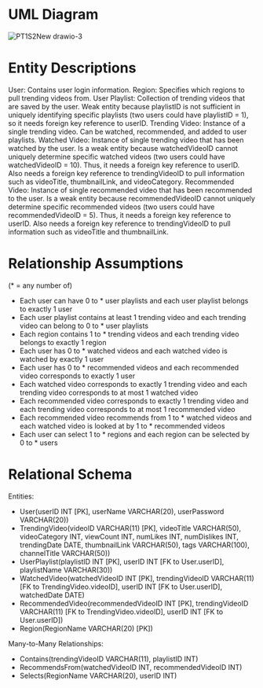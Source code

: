 # UML Diagram

![PT1S2New drawio-3](https://user-images.githubusercontent.com/90290549/220477560-c51da7d7-d9b6-4e97-af47-1fb2370d2ba0.png)

# Entity Descriptions
User: Contains user login information.
Region: Specifies which regions to pull trending videos from.
User Playlist: Collection of trending videos that are saved by the user. Weak entity because playlistID is not sufficient in uniquely identifying specific playlists (two users could have playlistID = 1), so it needs foreign key reference to userID.
Trending Video: Instance of a single trending video. Can be watched, recommended, and added to user playlists.
Watched Video: Instance of single trending video that has been watched by the user. Is a weak entity because watchedVideoID cannot uniquely determine specific watched videos (two users could have watchedVideoID = 10). Thus, it needs a foreign key reference to userID. Also needs a foreign key reference to trendingVideoID to pull information such as videoTitle, thumbnailLink, and videoCategory.
Recommended Video: Instance of single recommended video that has been recommended to the user. Is a weak entity because recommendedVideoID cannot uniquely determine specific recommended videos (two users could have recommendedVideoID = 5). Thus, it needs a foreign key reference to userID. Also needs a foreign key reference to trendingVideoID to pull information such as videoTitle and thumbnailLink.

# Relationship Assumptions
(* = any number of)
- Each user can have 0 to * user playlists and each user playlist belongs to exactly 1 user
- Each user playlist contains at least 1 trending video and each trending video can belong to 0 to * user playlists
- Each region contains 1 to * trending videos and each trending video belongs to exactly 1 region
- Each user has 0 to * watched videos and each watched video is watched by exactly 1 user
- Each user has 0 to * recommended videos and each recommended video corresponds to exactly 1 user
- Each watched video corresponds to exactly 1 trending video and each trending video corresponds to at most 1 watched video
- Each recommended video corresponds to exactly 1 trending video and each trending video corresponds to at most 1 recommended video
- Each recommended video recommends from 1 to * watched videos and each watched video is looked at by 1 to * recommended videos
- Each user can select 1 to * regions and each region can be selected by 0 to * users 

# Relational Schema
Entities:
- User(userID INT [PK], userName VARCHAR(20), userPassword VARCHAR(20))
- TrendingVideo(videoID VARCHAR(11) [PK], videoTitle VARCHAR(50), videoCategory INT, viewCount INT, numLikes INT, numDislikes INT, trendingDate DATE, thumbnailLink VARCHAR(50), tags VARCHAR(100), channelTitle VARCHAR(50))
- UserPlaylist(playlistID INT [PK], userID INT [FK to User.userID], playlistName VARCHAR(30))
- WatchedVideo(watchedVideoID INT [PK], trendingVideoID VARCHAR(11) [FK to TrendingVideo.videoID], userID INT [FK to User.userID], watchedDate DATE)
- RecommendedVideo(recommendedVideoID INT [PK], trendingVideoID VARCHAR(11) [FK to TrendingVideo.videoID], userID INT [FK to User.userID])
- Region(RegionName VARCHAR(20) [PK])

Many-to-Many Relationships:
- Contains(trendingVideoID VARCHAR(11), playlistID INT)
- RecommendsFrom(watchedVideoID INT, recommendedVideoID INT)
- Selects(RegionName VARCHAR(20), userID INT)
